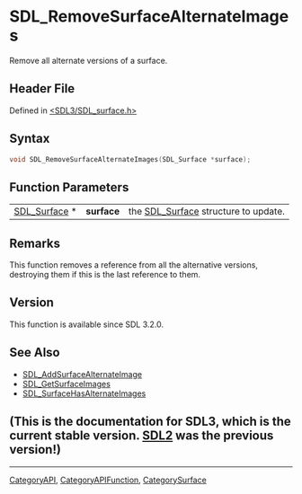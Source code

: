 # SDL_RemoveSurfaceAlternateImages

Remove all alternate versions of a surface.

## Header File

Defined in [<SDL3/SDL_surface.h>](https://github.com/libsdl-org/SDL/blob/main/include/SDL3/SDL_surface.h)

## Syntax

```c
void SDL_RemoveSurfaceAlternateImages(SDL_Surface *surface);
```

## Function Parameters

|                              |             |                                                     |
| ---------------------------- | ----------- | --------------------------------------------------- |
| [SDL_Surface](SDL_Surface) * | **surface** | the [SDL_Surface](SDL_Surface) structure to update. |

## Remarks

This function removes a reference from all the alternative versions,
destroying them if this is the last reference to them.

## Version

This function is available since SDL 3.2.0.

## See Also

- [SDL_AddSurfaceAlternateImage](SDL_AddSurfaceAlternateImage)
- [SDL_GetSurfaceImages](SDL_GetSurfaceImages)
- [SDL_SurfaceHasAlternateImages](SDL_SurfaceHasAlternateImages)


## (This is the documentation for SDL3, which is the current stable version. [SDL2](https://wiki.libsdl.org/SDL2/) was the previous version!)



----
[CategoryAPI](CategoryAPI), [CategoryAPIFunction](CategoryAPIFunction), [CategorySurface](CategorySurface)


